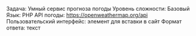 Задача: Умный сервис прогноза погоды
Уровень сложности: Базовый
Язык: PHP
API погоды: https://openweathermap.org/api
Пользовательский интерфейс: элемент для вставки в сайт
Формат ответа: текст